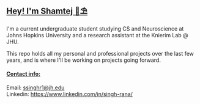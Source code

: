 ## <u>Hey! I'm Shamtej 👋⛱️</u>
I'm a current undergraduate student studying CS and Neuroscience at Johns Hopkins University and a research assistant at the Knierim Lab @ JHU. 

This repo holds all my personal and professional projects over the last few years, and is where I'll be working on projects going forward. 

#### <u>Contact info:</u>
Email: [ssinghr1@jh.edu](mailto:ssinghr1@jh.edu) \
Linkedin: https://www.linkedin.com/in/singh-rana/ 
